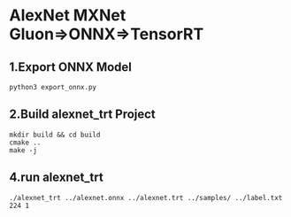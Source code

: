 # AlexNet MXNet Gluon=>ONNX=>TensorRT

## 1.Export ONNX Model
```
python3 export_onnx.py
```

## 2.Build alexnet_trt Project
```
mkdir build && cd build
cmake ..
make -j
```

## 4.run alexnet_trt
```
./alexnet_trt ../alexnet.onnx ../alexnet.trt ../samples/ ../label.txt 224 1
```